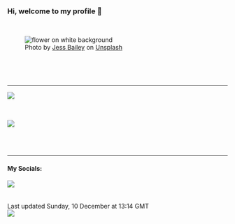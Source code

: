 <h3>Hi, welcome to my profile 👋</h3>

<br />
<figure>
  <img
    src="https://images.unsplash.com/photo-1520671486401-ba5f2ab2213c?crop=entropy&cs=tinysrgb&fit=max&fm=jpg&ixid=M3wyNzQ3MDB8MHwxfHJhbmRvbXx8fHx8fHx8fDE3MDIyMTA5MDJ8&ixlib=rb-4.0.3&q=80&w=1080&auto=format"
    alt="flower on white background" 
  />
  <figcaption>Photo by <a
    href="https://unsplash.com/@jessbaileydesigns?utm_source=Profile%20readme&utm_medium=referral">Jess Bailey</a> on <a
    href="https://unsplash.com/?utm_source=Profile%20readme&utm_medium=referral">Unsplash</a></figcaption>
</figure>




  <br /><br /><br />

<hr />
<img
  src="https://github-readme-stats.vercel.app/api?username=shanelucy&show_icons=true&theme=calm"
/>
<br /><br /><br />

<img 
  src="https://github-readme-stats.vercel.app/api/top-langs/?username=shanelucy&theme=calm"
/>
<br /><br /><br /><br />
<hr />
<h4>My Socials:</h4>
<a href="https://uk.linkedin.com/in/shane-lucy-4735b616a">
  <img
    src="https://img.shields.io/badge/linkedin%20-%230077B5.svg?&style=for-the-badge&logo=linkedin&logoColor=white"
  />
</a>
<br /><br /><br />
Last updated Sunday, 10 December at 13:14 GMT
<br />
<img
  src="https://github.com/ShaneLucy/ShaneLucy/workflows/README%20build/badge.svg"
/>
